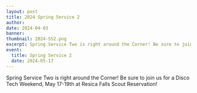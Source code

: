 ```yaml
---
layout: post
title: 2024 Spring Service 2
author:
date: 2024-04-03
banner:
thumbnail: 2024-SS2.png
excerpt: Spring Service Two is right around the Corner! Be sure to join us for...
event:
  title: Spring Service 2
  date: 2024-05-17
---
```


Spring Service Two is right around the Corner! Be sure to join us for a Disco Tech Weekend, May 17-19th at Resica Falls Scout Reservation!

